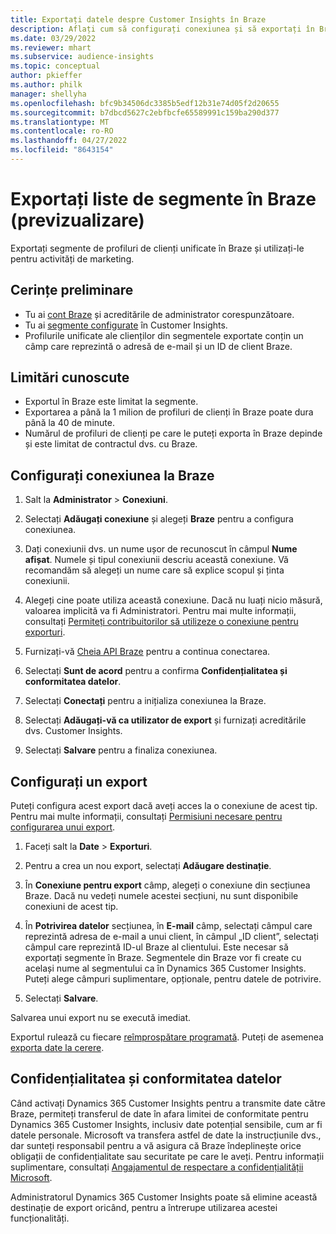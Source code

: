 ```yaml
---
title: Exportați datele despre Customer Insights în Braze
description: Aflați cum să configurați conexiunea și să exportați în Braze.
ms.date: 03/29/2022
ms.reviewer: mhart
ms.subservice: audience-insights
ms.topic: conceptual
author: pkieffer
ms.author: philk
manager: shellyha
ms.openlocfilehash: bfc9b34506dc3385b5edf12b31e74d05f2d20655
ms.sourcegitcommit: b7dbcd5627c2ebfbcfe65589991c159ba290d377
ms.translationtype: MT
ms.contentlocale: ro-RO
ms.lasthandoff: 04/27/2022
ms.locfileid: "8643154"
---
```

# <a name="export-segment-lists-to-braze-preview"></a>Exportați liste de segmente în Braze (previzualizare)

Exportați segmente de profiluri de clienți unificate în Braze și utilizați-le pentru activități de marketing.

## <a name="prerequisites"></a>Cerințe preliminare

-   Tu ai [cont Braze](https://www.braze.com/) și acreditările de administrator corespunzătoare.
-   Tu ai [segmente configurate](segments.md) în Customer Insights.
-   Profilurile unificate ale clienților din segmentele exportate conțin un câmp care reprezintă o adresă de e-mail și un ID de client Braze. 

## <a name="known-limitations"></a>Limitări cunoscute

- Exportul în Braze este limitat la segmente.
- Exportarea a până la 1 milion de profiluri de clienți în Braze poate dura până la 40 de minute. 
- Numărul de profiluri de clienți pe care le puteți exporta în Braze depinde și este limitat de contractul dvs. cu Braze.

## <a name="set-up-connection-to-braze"></a>Configurați conexiunea la Braze

1. Salt la **Administrator** > **Conexiuni**.

1. Selectați **Adăugați conexiune** și alegeți **Braze** pentru a configura conexiunea.

1. Dați conexiunii dvs. un nume ușor de recunoscut în câmpul **Nume afișat**. Numele și tipul conexiunii descriu această conexiune. Vă recomandăm să alegeți un nume care să explice scopul și ținta conexiunii.

1. Alegeți cine poate utiliza această conexiune. Dacă nu luați nicio măsură, valoarea implicită va fi Administratori. Pentru mai multe informații, consultați [Permiteți contribuitorilor să utilizeze o conexiune pentru exporturi](connections.md#allow-contributors-to-use-a-connection-for-exports).

1. Furnizați-vă [Cheia API Braze](https://www.braze.com/docs/api/basics/) pentru a continua conectarea. 

1. Selectați **Sunt de acord** pentru a confirma **Confidențialitatea și conformitatea datelor**.

1. Selectați **Conectați** pentru a inițializa conexiunea la Braze.

1. Selectați **Adăugați-vă ca utilizator de export** și furnizați acreditările dvs. Customer Insights.

1. Selectați **Salvare** pentru a finaliza conexiunea.

## <a name="configure-an-export"></a>Configurați un export

Puteți configura acest export dacă aveți acces la o conexiune de acest tip. Pentru mai multe informații, consultați [Permisiuni necesare pentru configurarea unui export](export-destinations.md#set-up-a-new-export).

1. Faceți salt la **Date** > **Exporturi**.

1. Pentru a crea un nou export, selectați **Adăugare destinație**.

1. În **Conexiune pentru export** câmp, alegeți o conexiune din secțiunea Braze. Dacă nu vedeți numele acestei secțiuni, nu sunt disponibile conexiuni de acest tip.  

3. În **Potrivirea datelor** secțiunea, în **E-mail** câmp, selectați câmpul care reprezintă adresa de e-mail a unui client, în câmpul „ID client”, selectați câmpul care reprezintă ID-ul Braze al clientului. Este necesar să exportați segmente în Braze. Segmentele din Braze vor fi create cu același nume al segmentului ca în Dynamics 365 Customer Insights. Puteți alege câmpuri suplimentare, opționale, pentru datele de potrivire. 

1. Selectați **Salvare**.

Salvarea unui export nu se execută imediat.

Exportul rulează cu fiecare [reîmprospătare programată](system.md#schedule-tab). Puteți de asemenea [exporta date la cerere](export-destinations.md#run-exports-on-demand). 


## <a name="data-privacy-and-compliance"></a>Confidențialitatea și conformitatea datelor

Când activați Dynamics 365 Customer Insights pentru a transmite date către Braze, permiteți transferul de date în afara limitei de conformitate pentru Dynamics 365 Customer Insights, inclusiv date potențial sensibile, cum ar fi datele personale. Microsoft va transfera astfel de date la instrucțiunile dvs., dar sunteți responsabil pentru a vă asigura că Braze îndeplinește orice obligații de confidențialitate sau securitate pe care le aveți. Pentru informații suplimentare, consultați [Angajamentul de respectare a confidențialității Microsoft](https://go.microsoft.com/fwlink/?linkid=396732).

Administratorul Dynamics 365 Customer Insights poate să elimine această destinație de export oricând, pentru a întrerupe utilizarea acestei funcționalități.
